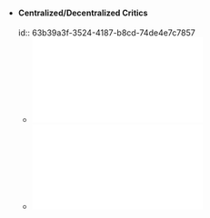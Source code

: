 - #### Centralized/Decentralized Critics
  id:: 63b39a3f-3524-4187-b8cd-74de4e7c7857
	- ![Contrasting Centralized and Decentralized Critics in Multi-Agent Reinforcement Learning.pdf](../assets/Contrasting_Centralized_and_Decentralized_Critics_in_Multi-Agent_Reinforcement_Learning_1672677803212_0.pdf)
	- ![Revisiting Some Common Practices in Cooperative Multi-Agent Reinforcement Learning.pdf](../assets/Revisiting_Some_Common_Practices_in_Cooperative_Multi-Agent_Reinforcement_Learning_1672677824528_0.pdf)
